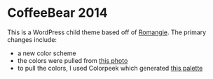 CoffeeBear 2014
================================

This is a WordPress child theme based off of [Romangie](http://themes.tobscore.com/romangie/). The primary changes include:
* a new color scheme
 * the colors were pulled from [this photo](http://www.flickr.com/photos/manzabar/11317172075/)
 * to pull the colors, I used Colorpeek which generated [this palette](http://colorpeek.com/#rgb(184,112,63),rgb(30,22,18),rgb(110,74,49),rgb(75,50,35),rgb(234,204,125),rgb(82,84,59),rgb(135,151,89),rgb(81,74,68))
